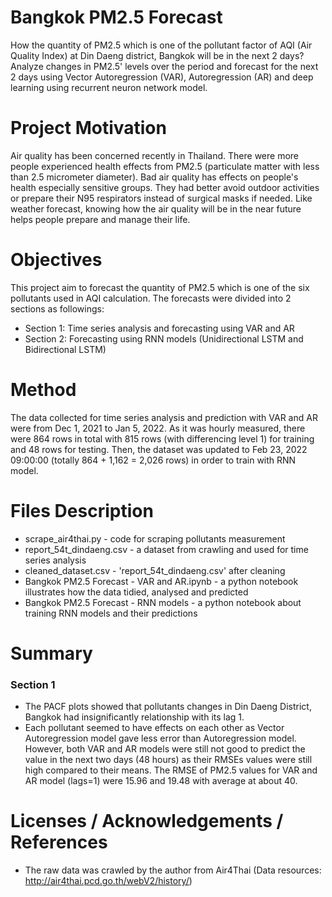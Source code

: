 # Bangkok PM2.5 Forecast
How the quantity of PM2.5 which is one of the pollutant factor of AQI (Air Quality Index) at Din Daeng district, Bangkok will be in the next 2 days? Analyze changes in PM2.5' levels over the period and forecast for the next 2 days using Vector Autoregression (VAR), Autoregression (AR) and deep learning using recurrent neuron network model.

# Project Motivation

Air quality has been concerned recently in Thailand. There were more people experienced health effects from PM2.5 
(particulate matter with less than 2.5 micrometer diameter).
Bad air quality has effects on people's health especially sensitive groups. 
They had better avoid outdoor activities or prepare their N95 respirators instead of surgical masks if needed. 
Like weather forecast, knowing how the air quality will be in the near future helps people prepare and manage their life.

# Objectives
This project aim to forecast the quantity of PM2.5 which is one of the six pollutants used in AQI calculation. The forecasts were divided into 2 sections as followings:
- Section 1: Time series analysis and forecasting using VAR and AR
- Section 2: Forecasting using RNN models (Unidirectional LSTM and Bidirectional LSTM)

# Method
The data collected for time series analysis and prediction with VAR and AR were from Dec 1, 2021 to Jan 5, 2022. As it was hourly measured, there were 864 rows in total with 815 rows (with differencing level 1) for training and 48 rows for testing. Then, the dataset was updated to Feb 23, 2022 09:00:00 (totally 864 + 1,162 = 2,026 rows) in order to train with RNN model.

# Files Description

- scrape_air4thai.py - code for scraping pollutants measurement
- report_54t_dindaeng.csv - a dataset from crawling and used for time series analysis
- cleaned_dataset.csv - 'report_54t_dindaeng.csv' after cleaning
- Bangkok PM2.5 Forecast - VAR and AR.ipynb - a python notebook illustrates how the data tidied, analysed and predicted
- Bangkok PM2.5 Forecast - RNN models - a python notebook about training RNN models and their predictions

# Summary
### Section 1
- The PACF plots showed that pollutants changes in Din Daeng District, Bangkok had insignificantly relationship with its lag 1. 
- Each pollutant seemed to have effects on each other as Vector Autoregression model gave less error than Autoregression model. However, both VAR and AR models were still not good to predict the value in the next two days (48 hours) as their RMSEs values were still high compared to their means. The RMSE of PM2.5 values for VAR and AR model (lags=1) were 15.96 and 19.48 with average at about 40.


# Licenses / Acknowledgements / References

- The raw data was crawled by the author from Air4Thai (Data resources: http://air4thai.pcd.go.th/webV2/history/)


